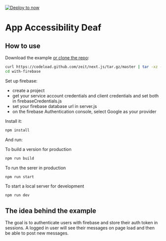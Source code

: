 [![Deploy to now](https://deploy.now.sh/static/button.svg)](https://deploy.now.sh/?repo=)

# App Accessibility Deaf

## How to use

Download the example [or clone the repo](https://github.com/fecalemos/AppAccessibilityDeaf):

```bash
curl https://codeload.github.com/zeit/next.js/tar.gz/master | tar -xz --strip=2 next.js-master/examples/with-firebase-authentication
cd with-firebase
```

Set up firebase:
- create a project
- get your service account credentials and client credentials and set both in firebaseCredentials.js
- set your firebase database url in server.js
- on the firebase Authentication console, select Google as your provider

Install it:

```bash
npm install
```

And run:

To build a version for production

```bash
npm run build
```

To run the serer in production

```bash
npm run start
```

To start a local server for development

```bash
npm run dev
```

## The idea behind the example
The goal is to authenticate users with firebase and store their auth token in sessions. A logged in user will see their messages on page load and then be able to post new messages. 
